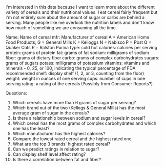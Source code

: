 I'm interested in this data because I want to learn more about the different variety of cereals and their nutritional values. I eat cereal fairly frequent but I'm not entirely sure about the amount of sugar or carbs are behind a serving. Many people like me overlook the nutrition labels and don't know how much of something we are consuming all the time.  


Name: Name of cereal
mfr: Manufacturer of cereal
A = American Home Food Products;
G = General Mills
K = Kelloggs
N = Nabisco
P = Post
Q = Quaker Oats
R = Ralston Purina
type:
cold
hot
calories: calories per serving
protein: grams of protein
fat: grams of fat
sodium: milligrams of sodium
fiber: grams of dietary fiber
carbo: grams of complex carbohydrates
sugars: grams of sugars
potass: milligrams of potassium
vitamins: vitamins and minerals - 0, 25, or 100, indicating the typical percentage of FDA recommended
shelf: display shelf (1, 2, or 3, counting from the floor)
weight: weight in ounces of one serving
cups: number of cups in one serving
rating: a rating of the cereals (Possibly from Consumer Reports?)


Questions:
1) Which cereals have more than 6 grams of sugar per serving?
2) Which brand out of the two (Kellogs & General Mills) has the most average gram of sugar in the cereals?
3) Is there a relationship between sodium and sugar levels in cereal?
4) Which cereal has the most grams of complex carbohydrates and which one has the least?
5) Which manufacturer has the highest calories?
6) Compare the lowest rated cereal and the highest rated one.
7) What are the top 3 brands' highest rated cereal?
8) Can we predict ratings in relation to sugar?
9) Can display shelf level affect rating? 
10) Is there a correlation between fat and fiber? 

